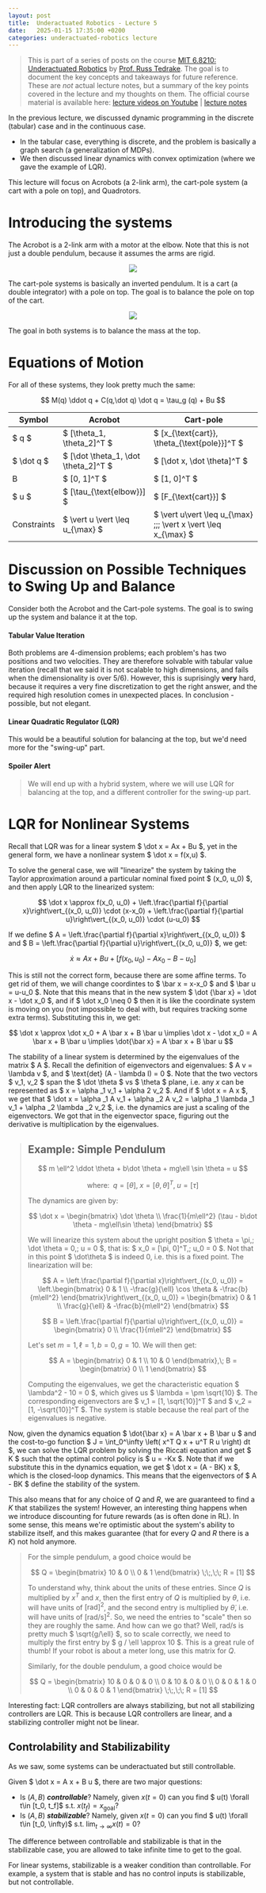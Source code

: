 ```yaml
---
layout: post
title:  Underactuated Robotics - Lecture 5
date:   2025-01-15 17:35:00 +0200
categories: underactuated-robotics lecture
---
```

<script type="text/javascript" id="MathJax-script" async src="https://cdn.jsdelivr.net/npm/mathjax@3/es5/tex-svg.js"></script>
<script>
  MathJax = {
    tex: {
      inlineMath: [['$', '$']]
    }
  };
</script>

> This is part of a series of posts on the course [MIT 6.8210: Underactuated Robotics](https://underactuated.csail.mit.edu/Spring2024/index.html) by [Prof. Russ Tedrake](https://locomotion.csail.mit.edu/russt.html). The goal is to document the key concepts and takeaways for future reference. These are <i>not</i> actual lecture notes, but a summary of the key points covered in the lecture and my thoughts on them. The official course material is available here: [lecture videos on Youtube](https://www.youtube.com/playlist?list=PLkx8KyIQkMfU5szP43GlE_S1QGSPQfL9s) \| [lecture notes](https://underactuated.csail.mit.edu)

In the previous lecture, we discussed dynamic programming in the discrete (tabular) case and in the continuous case. 
 - In the tabular case, everything is discrete, and the problem is basically a graph search (a generalization of MDPs).
 - We then discussed linear dynamics with convex optimization (where we gave the example of LQR).

This lecture will focus on Acrobots (a 2-link arm), the cart-pole system (a cart with a pole on top), and Quadrotors. 

# Introducing the systems

The Acrobot is a 2-link arm with a motor at the elbow. Note that this is not just a double pendulum, because it assumes the arms are rigid.

<p align="center">
  <img src="https://underactuated.csail.mit.edu/figures/acrobot.svg">
</p>

The cart-pole systems is basically an inverted pendulum. It is a cart
(a double integrator) with a pole on top. The goal is to balance the pole on top of the cart.

<p align="center">
  <img src="https://underactuated.csail.mit.edu/figures/cartpole.svg">
</p>

The goal in both systems is to balance the mass at the top. 

# Equations of Motion

For all of these systems, they look pretty much the same:

$$ M(q) \ddot q + C(q,\dot q) \dot q = \tau_g (q) + Bu $$

| Symbol | Acrobot | Cart-pole |
|---|---|---|
| $ q $ | $ [\theta_1, \theta_2]^T $ | $ [x_{\text{cart}}, \theta_{\text{pole}}]^T $ |
| $ \dot q $ | $ [\dot \theta_1, \dot \theta_2]^T $ | $ [\dot x, \dot \theta]^T $ |
| B | $ [0, 1]^T $ | $ [1, 0]^T $ |
| $ u $ | $ [\tau_{\text{elbow}}] $ | $ [F_{\text{cart}}] $ |
| Constraints | $ \vert u \vert \leq u_{\max} $ | $ \vert u\vert \leq u_{\max} \;;\; \vert x \vert \leq x_{\max} $ |

# Discussion on Possible Techniques to Swing Up and Balance

Consider both the Acrobot and the Cart-pole systems. The goal is to swing up the system and balance it at the top.

#### Tabular Value Iteration
Both problems are 4-dimension problems; each problem's has two positions and two velocities. They are therefore solvable with tabular value iteration (recall that we said it is not scalable to high dimensions, and fails when the dimensionality is over 5/6). However, this is suprisingly **very** hard, because it requires a very fine discretization to get the right answer, and the required high resolution comes in unexpected places. 
In conclusion - possible, but not elegant.

#### Linear Quadratic Regulator (LQR)
This would be a beautiful solution for balancing at the top, but we'd need more for the "swing-up" part.

#### Spoiler Alert
> We will end up with a hybrid system, where we will use LQR for balancing at the top, and a different controller for the swing-up part.

# LQR for Nonlinear Systems
Recall that LQR was for a linear system $ \dot x = Ax + Bu $, yet in the general form, we have a nonlinear system $ \dot x = f(x,u) $.

To solve the general case, we will "linearize" the system by taking the Taylor approximation around a particular nominal fixed point $ (x_0, u_0) $, and then apply LQR to the linearized system: 

$$ \dot x \approx f(x_0, u_0) + \left.\frac{\partial f}{\partial x}\right\vert_{(x_0, u_0)} \cdot (x-x_0) + \left.\frac{\partial f}{\partial u}\right\vert_{(x_0, u_0)} \cdot (u-u_0) $$

If we define $ A = \left.\frac{\partial f}{\partial x}\right\vert_{(x_0, u_0)} $ and $ B = \left.\frac{\partial f}{\partial u}\right\vert_{(x_0, u_0)} $, we get:

$$ \dot x \approx Ax + Bu + \left[ f(x_0, u_0) - A x_0 - B -u_0 \right] $$

This is still not the correct form, because there are some affine terms. To get rid of them, we will change coordintes to $ \bar x = x-x_0 $ and $ \bar u = u-u_0 $. Note that this means that in the new system $ \dot {\bar x} = \dot x - \dot x_0 $, and if $ \dot x_0 \neq 0 $ then it is like the coordinate system is moving on you (not impossible to deal with, but requires tracking some extra terms). Substituting this in, we get:

$$ \dot x \approx \dot x_0 + A \bar x + B \bar u  \implies \dot x - \dot x_0 = A \bar x + B \bar u \implies \dot{\bar x} = A \bar x + B \bar u $$

The stability of a linear system is determined by the eigenvalues of the matrix $ A $. Recall the definition of eigenvectors and eigenvalues: $ A v = \lambda v $, and $ \text{det} (A - \lambda I) = 0 $. Note that the two vectors $ v_1, v_2 $ span the $ \dot \theta $ vs $ \theta $ plane, i.e. any $x$ can be represented as $ x = \alpha _1 v_1 + \alpha 2 v_2 $. And if $ \dot x = A x $, we get that $ \dot x = \alpha _1 A v_1 + \alpha _2 A v_2 = \alpha _1 \lambda _1 v_1 + \alpha _2 \lambda _2 v_2 $, i.e. the dynamics are just a scaling of the eigenvectors. We got that in the eigenvector space, figuring out the derivative is multiplication by the eigenvalues.

> ## Example: Simple Pendulum
>
> $$ m \ell^2 \ddot \theta + b\dot \theta + mg\ell \sin \theta = u $$
>
> $$ \text{where: }\; q = [\theta],\; x = [\theta, \dot \theta]^T,\; u = [\tau] $$
> 
> The dynamics are given by:
> 
> $$ \dot x = \begin{bmatrix} \dot \theta  \\  \frac{1}{m\ell^2} (\tau - b\dot \theta - mg\ell\sin \theta) \end{bmatrix} $$
> 
> We will linearize this system about the upright position $ \theta = \pi,\; \dot \theta = 0,\; u = 0 $, that is: $ x_0 = [\pi, 0]^T,\; u_0 = 0 $. Not that in this point $ \dot\theta $ is indeed 0, i.e. this is a fixed point. The linearization will be:
> 
> $$ A = \left.\frac{\partial f}{\partial x}\right\vert_{(x_0, u_0)} = \left.\begin{bmatrix} 0 & 1 \\ -\frac{g}{\ell} \cos \theta & -\frac{b}{m\ell^2} \end{bmatrix}\right\vert_{(x_0, u_0)} = \begin{bmatrix} 0 & 1 \\ \frac{g}{\ell} & -\frac{b}{m\ell^2} \end{bmatrix} $$
> 
> $$ B = \left.\frac{\partial f}{\partial u}\right\vert_{(x_0, u_0)} = \begin{bmatrix} 0 \\ \frac{1}{m\ell^2} \end{bmatrix} $$
> 
> Let's set $m = 1, \ell = 1, b = 0, g = 10$. We will then get:
> 
> $$ A = \begin{bmatrix} 0 & 1 \\ 10 & 0 \end{bmatrix},\; B = \begin{bmatrix} 0 \\ 1 \end{bmatrix} $$
> 
>
> Computing the eigenvalues, we get the characteristic equation $ \lambda^2 - 10 = 0 $, which gives us $ \lambda = \pm \sqrt{10} $. The corresponding eigenvectors are $ v_1 = [1, \sqrt{10}]^T $ and $ v_2 = [1, -\sqrt{10}]^T $. The system is stable because the real part of the eigenvalues is negative.

Now, given the dynamics equation $ \dot{\bar x} = A \bar x + B \bar u $ and the cost-to-go function $ J = \int_0^\infty \left( x^T Q x + u^T R u \right) dt $, we can solve the LQR problem by solving the Riccati equation and get $ K $ such that the optimal control policy is $ u = -Kx $. Note that if we substitute this in the dynamics equation, we get $ \dot x = (A - BK) x $, which is the closed-loop dynamics. This means that the eigenvectors of $ A - BK $ define the stability of the system.

This also means that for any choice of $Q$ and $R$, we are guaranteed to find a $K$ that stabilizes the system! However, an interesting thing happens when we introduce discounting for future rewards (as is often done in RL). In some sense, this means we're optimistic about the system's ability to stabilize itself, and this makes guarantee (that for every $Q$ and $R$ there is a $K$) not hold anymore.

> For the simple pendulum, a good choice would be
>
> $$ Q = \begin{bmatrix} 10 & 0 \\ 0 & 1 \end{bmatrix} \;\;,\;\; R = [1] $$
>
> To understand why, think about the units of these entries. Since $Q$ is multiplied by $x^T$ and $x$, then the first entry of $Q$ is multiplied by $\theta$, i.e. will have units of $[\text{rad}]^2$, and the second entry is multiplied by $\dot \theta$, i.e. will have units of $[\text{rad/s}]^2$. So, we need the entries to "scale" then so they are roughly the same. And how can we go that? Well, $\text{rad/s}$ is pretty much $ \sqrt{g/\ell} $, so to scale correctly, we need to multiply the first entry by $ g / \ell \approx 10 $. This is a great rule of thumb! If your robot is about a meter long, use this matrix for $Q$.
>
> Similarly, for the double pendulum, a good choice would be 
>
> $$ Q = \begin{bmatrix} 10 & 0 & 0 & 0 \\ 0 & 10 & 0 & 0 \\ 0 & 0 & 1 & 0 \\ 0 & 0 & 0 & 1 \end{bmatrix} \;\;,\;\; R = [1] $$


Interesting fact: LQR controllers are always stabilizing, but not all stabilizing controllers are LQR. This is because LQR controllers are linear, and a stabilizing controller might not be linear.

## Controlability and Stabilizability

As we saw, some systems can be underactuated but still controllable. 

Given $ \dot x = A x + B u $, there are two major questions:
- Is $(A,B)$ ***controllable***? Namely, given $x(t=0)$ can you find $ u(t) \forall t\in [t_0, t_f]$ s.t. $x(t_f) = x_{\text{goal}}$?
- Is $(A,B)$ ***stabilizable***? Namely, given $x(t=0)$ can you find $ u(t) \forall t\in [t_0, \infty)$ s.t. $\lim_{t\to \infty} x(t) = 0$?

The difference between controllable and stabilizable is that in the stabilizable case, you are allowed to take infinite time to get to the goal. 

For linear systems, stabilizable is a weaker condition than controllable. For example, a system that is stable and has no control inputs is stabilizable, but not controllable.

